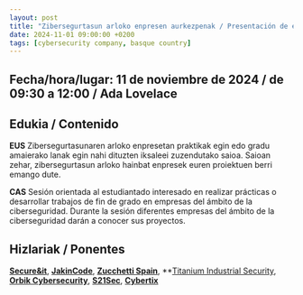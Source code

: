 ```yaml
---
layout: post
title: "Zibersegurtasun arloko enpresen aurkezpenak / Presentación de empresas del ámbito de la ciberseguridad"
date: 2024-11-01 09:00:00 +0200
tags: [cybersecurity company, basque country]
---
```


## Fecha/hora/lugar: 11 de noviembre de 2024 / de 09:30 a 12:00 / Ada Lovelace

## Edukia / Contenido

**EUS** Zibersegurtasunaren arloko enpresetan praktikak egin edo gradu amaierako lanak egin nahi dituzten iksaleei zuzendutako saioa. Saioan zehar, zibersegurtasun arloko hainbat enpresek euren proiektuen berri emango dute.

**CAS** Sesión orientada al estudiantado interesado en realizar prácticas o desarrollar trabajos de fin de grado en empresas del ámbito de la ciberseguridad. Durante la sesión diferentes empresas del ámbito de la ciberseguridad darán a conocer sus proyectos.

## Hizlariak / Ponentes

**[Secure&it](https://www.secureit.es/)**,  **[JakinCode](https://jakincode.com/)**, **[Zucchetti Spain](https://www.zucchetti.es/)**, **[Titanium Industrial Security](https://titaniumindustrialsecurity.com/), **[Orbik Cybersecurity](https://orbik-cybersecurity.com/)**, **[S21Sec](https://www.s21sec.com/)**, **[Cybertix](https://cybertix.tech/)**

